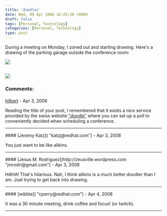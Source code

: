 ```yaml
---
title: 'doodles'
date: Wed, 09 Apr 2008 16:25:28 +0000
draft: false
tags: [Personal, Technology]
categories: [Personal, Technology]
type: post
---
```


During a meeting on Monday, I zoned out and starting drawing. Here's a drawing of the parking garage outside the conference room:

[![](http://farm4.static.flickr.com/3262/2401354744_4c227873ed.jpg)](http://www.flickr.com/photos/jmrodri/2401354744/in/set-72157600226501428/)

[![](http://farm4.static.flickr.com/3281/2401354758_5ec280daa9.jpg)](http://www.flickr.com/photos/jmrodri/2401354758/in/set-72157600226501428/)
---
### Comments:
#### 
[hilbert](http://unico-lab.blogspot.com/ "antonio.bulgheroni@gmail.com") - <time datetime="2008-04-09 13:15:27">Apr 3, 2008</time>

Reading the title of your post, I remembered that it exists a nice service provided by the swiss website ["doodle"](http://www.doodle.ch) where you can set up a poll to conveniently decided when scheduling a conference.
<hr />
#### 
[Jeremy Katz]( "katzj@redhat.com") - <time datetime="2008-04-09 15:29:34">Apr 3, 2008</time>

You just want to be like alikins.
<hr />
#### 
[Jesus M. Rodriguez](http://zeusville.wordpress.com "jmrodri@gmail.com") - <time datetime="2008-04-09 21:09:03">Apr 3, 2008</time>

HAHA! That's hilarious. Nah, I think alikins is a much better doodler than I am. Just trying to get back into drawing.
<hr />
#### 
[wibble]( "cperry@redhat.com") - <time datetime="2008-04-10 21:43:15">Apr 4, 2008</time>

It was a 30 minute meeting, drink coffee and focus! (or twitch).
<hr />
